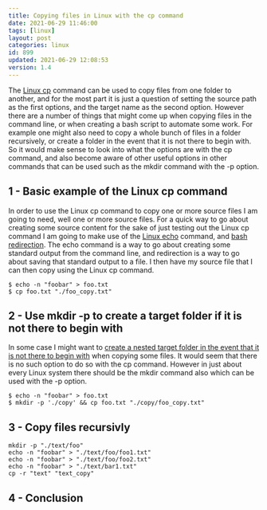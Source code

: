 ```yaml
---
title: Copying files in Linux with the cp command
date: 2021-06-29 11:46:00
tags: [linux]
layout: post
categories: linux
id: 899
updated: 2021-06-29 12:08:53
version: 1.4
---
```


The [Linux cp](https://man7.org/linux/man-pages/man1/cp.1.html) command can be used to copy files from one folder to another, and for the most part it is just a question of setting the source path as the first options, and the target name as the second option. However there are a number of things that might come up when copying files in the command line, or when creating a bash script to automate some work. For example one might also need to copy a whole bunch of files in a folder recursively, or create a folder in the event that it is not there to begin with. So it would make sense to look into what the options are with the cp command, and also become aware of other useful options in other commands that can be used such as the mkdir command with the -p option.

<!-- more -->


## 1 - Basic example of the Linux cp command

In order to use the Linux cp command to copy one or more source files I am going to need, well one or more source files. For a quick way to go about creating some source content for the sake of just testing out the Linux cp command I am going to make use of the [Linux echo](/2019/08/15/linux-echo/) command, and [bash redirection](/2020/10/02/linux-redirection/). The echo command is a way to go about creating some standard output from the command line, and redirection is a way to go about saving that standard output to a file. I then have my source file that I can then copy using the Linux cp command.

```
$ echo -n "foobar" > foo.txt
$ cp foo.txt "./foo_copy.txt"
```

## 2 - Use mkdir -p to create a target folder if it is not there to begin with

In some case I might want to [create a nested target folder in the event that it is not there to begin with](https://stackoverflow.com/questions/1529946/linux-copy-and-create-destination-dir-if-it-does-not-exist) when copying some files. It would seem that there is no such option to do so with the cp command. However in just about every Linux system there should be the mkdir command also which can be used with the -p option.

```
$ echo -n "foobar" > foo.txt
$ mkdir -p './copy' && cp foo.txt "./copy/foo_copy.txt"
```

## 3 - Copy files recursivly

```
mkdir -p "./text/foo"
echo -n "foobar" > "./text/foo/foo1.txt"
echo -n "foobar" > "./text/foo/foo2.txt"
echo -n "foobar" > "./text/bar1.txt"
cp -r "text" "text_copy"
```

## 4 - Conclusion

